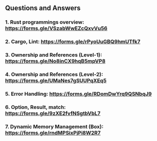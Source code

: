 
## Questions and Answers
### 1. Rust programmings overview: https://forms.gle/VSzabWwEZcQxvVu56
### 2. Cargo, Lint: https://forms.gle/rPyoUuGBQ9hmUTfk7
### 3. Ownership and References (Level-1): https://forms.gle/No8inCX9hqB5mpVP8
### 4. Ownership and References (Level-2): https://forms.gle/UMaNes7gSUUPqXEq5
### 5. Error Handling: https://forms.gle/RDomDwYrq9QSNbqJ9
### 6. Option, Result, match: https://forms.gle/9zXE2fvfNSgtbVbL7
### 7. Dynamic Memory Management (Box): https://forms.gle/rndMPSixPjPi8W2R7

